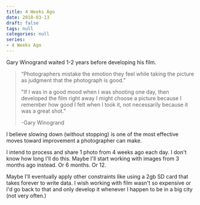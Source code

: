 ```yaml
---
title: 4 Weeks Ago
date: 2018-03-13
draft: false
tags: null
categories: null
series: 
- 4 Weeks Ago
---
```

Gary Winogrand waited 1-2 years before developing his film.

> “Photographers mistake the emotion they feel while taking the picture as judgment that the photograph is good.”
>
> "If I was in a good mood when I was shooting one day, then developed the film right away I might choose a picture because I remember how good I felt when I took it, not necessarily because it was a great shot."
>
> -Gary Winogrand

I believe slowing down (without stopping) is one of the most effective moves toward improvement a photographer can make.

I intend to process and share 1 photo from 4 weeks ago each day. I don't know how long I'll do this. Maybe I'll start working with images from 3 months ago instead. Or 6 months. Or 12.

Maybe I'll eventually apply other constraints like using a 2gb SD card that takes forever to write data. I wish working with film wasn't so expensive or I'd go back to that and only develop it whenever I happen to be in a big city (not very often.)